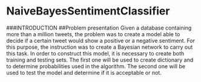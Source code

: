 # NaiveBayesSentimentClassifier
###INTRODUCTION
##Problem presentation
Given a database containing more than a million tweets, the problem was to create a model able
to decide if a certain tweet would show a positive or a negative sentiment. For this purpose, the
instruction was to create a Bayesian network to carry out this task.
In order to construct this model, it is necessary to create both training and testing sets. The first
one will be used to create dictionary and to determine probabilities used in the algorithm. The second
one will be used to test the model and determine if it is acceptable or not.
